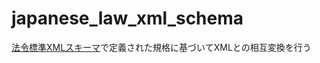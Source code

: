 # japanese_law_xml_schema

[法令標準XMLスキーマ](https://elaws.e-gov.go.jp/file/XMLSchemaForJapaneseLaw_v3.xsd)で定義された規格に基づいてXMLとの相互変換を行う


